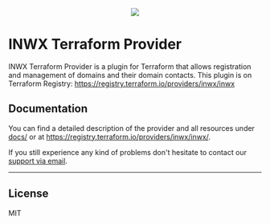 <p align="center">
  <a href="https://www.inwx.com/en/" target="_blank">
    <img src="https://www.inwx.com/images/logos/inwx.png">
  </a>
</p>

INWX Terraform Provider
=========

INWX Terraform Provider is a plugin for Terraform that allows registration and management of domains and their domain contacts. This plugin is on Terraform Registry: https://registry.terraform.io/providers/inwx/inwx

Documentation
------
You can find a detailed description of the provider and all resources under [docs/](docs/) or at https://registry.terraform.io/providers/inwx/inwx/.

If you still experience any kind of problems don't hesitate to contact our [support via email](mailto:support@inwx.de).

-------

License
----

MIT

